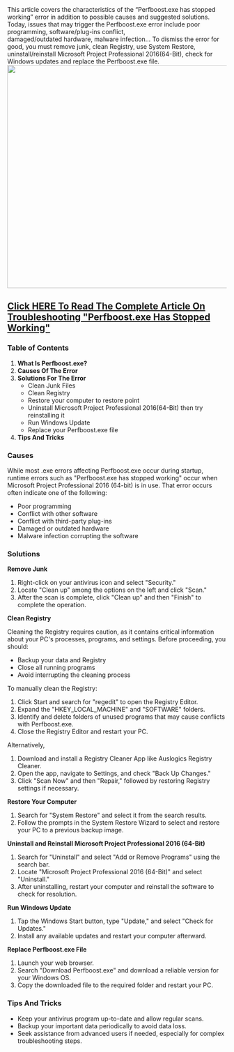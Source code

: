 <div class="flex flex-grow flex-col max-w-full"></div>
<span data-preserver-spaces="true">This article covers the characteristics of the “Perfboost.exe has stopped working” error </span><span data-preserver-spaces="true">in addition to</span><span data-preserver-spaces="true"> possible causes and suggested solutions. Today, issues that may trigger the Perfboost.exe error include poor programming, software/plug-ins conflict, damaged/outdated hardware, </span><span data-preserver-spaces="true">malware</span><span data-preserver-spaces="true"> infection</span><span data-preserver-spaces="true">...</span><span data-preserver-spaces="true"> To dismiss the error for good, you must remove junk, clean </span><span data-preserver-spaces="true">Registry</span><span data-preserver-spaces="true">, use System Restore, uninstall/reinstall Microsoft Project Professional 2016(</span><span data-preserver-spaces="true">64-Bit</span><span data-preserver-spaces="true">), check for Windows updates </span><span data-preserver-spaces="true">and</span><span data-preserver-spaces="true"> replace the Perfboost.exe file.</span>

<img class="wp-image-9342 size-large aligncenter" src="https://milagromobilemarketing.com/wp-content/uploads/2024/04/Error-1024x512.jpg" alt="" width="1024" height="512" />
<h2><a href="https://milagromobilemarketing.com/perfboost-exe-has-stopped-working/">Click HERE To Read The Complete Article On Troubleshooting "Perfboost.exe Has Stopped Working"</a></h2>
<h3>Table of Contents</h3>
<ol>
 	<li><strong>What Is Perfboost.exe?</strong></li>
 	<li><strong>Causes Of The Error</strong></li>
 	<li><strong>Solutions For The Error</strong>
<ul>
 	<li>Clean Junk Files</li>
 	<li>Clean Registry</li>
 	<li>Restore your computer to restore point</li>
 	<li>Uninstall Microsoft Project Professional 2016(64-Bit) then try reinstalling it</li>
 	<li>Run Windows Update</li>
 	<li>Replace your Perfboost.exe file</li>
</ul>
</li>
 	<li><strong>Tips And Tricks</strong></li>
</ol>
<h3><strong>Causes
</strong></h3>
While most .exe errors affecting Perfboost.exe occur during startup, runtime errors such as "Perfboost.exe has stopped working" occur when Microsoft Project Professional 2016 (64-bit) is in use. That error occurs often indicate one of the following:
<ul>
 	<li>Poor programming</li>
 	<li>Conflict with other software</li>
 	<li>Conflict with third-party plug-ins</li>
 	<li>Damaged or outdated hardware</li>
 	<li>Malware infection corrupting the software</li>
</ul>
<h3><strong>Solutions</strong></h3>
<strong>Remove Junk
</strong>
<ol>
 	<li>Right-click on your antivirus icon and select "Security."</li>
 	<li>Locate "Clean up" among the options on the left and click "Scan."</li>
 	<li>After the scan is complete, click "Clean up" and then "Finish" to complete the operation.</li>
</ol>
<strong>Clean Registry</strong>

Cleaning the Registry requires caution, as it contains critical information about your PC's processes, programs, and settings. Before proceeding, you should:
<ul>
 	<li>Backup your data and Registry</li>
 	<li>Close all running programs</li>
 	<li>Avoid interrupting the cleaning process</li>
</ul>
To manually clean the Registry:
<ol>
 	<li>Click Start and search for "regedit" to open the Registry Editor.</li>
 	<li>Expand the "HKEY_LOCAL_MACHINE" and "SOFTWARE" folders.</li>
 	<li>Identify and delete folders of unused programs that may cause conflicts with Perfboost.exe.</li>
 	<li>Close the Registry Editor and restart your PC.</li>
</ol>
Alternatively,
<ol>
 	<li>Download and install a Registry Cleaner App like Auslogics Registry Cleaner.</li>
 	<li>Open the app, navigate to Settings, and check "Back Up Changes."</li>
 	<li>Click "Scan Now" and then "Repair," followed by restoring Registry settings if necessary.</li>
</ol>
<strong>Restore Your Computer </strong>
<ol>
 	<li>Search for "System Restore" and select it from the search results.</li>
 	<li>Follow the prompts in the System Restore Wizard to select and restore your PC to a previous backup image.</li>
</ol>
<strong>Uninstall and Reinstall Microsoft Project Professional 2016 (64-Bit)</strong>
<ol>
 	<li>Search for "Uninstall" and select "Add or Remove Programs" using the search bar.</li>
 	<li>Locate "Microsoft Project Professional 2016 (64-Bit)" and select "Uninstall."</li>
 	<li>After uninstalling, restart your computer and reinstall the software to check for resolution.</li>
</ol>
<strong>Run Windows Update</strong>
<ol>
 	<li>Tap the Windows Start button, type "Update," and select "Check for Updates."</li>
 	<li>Install any available updates and restart your computer afterward.</li>
</ol>
<strong>Replace Perfboost.exe File</strong>
<ol>
 	<li>Launch your web browser.</li>
 	<li>Search "Download Perfboost.exe" and download a reliable version for your Windows OS.</li>
 	<li>Copy the downloaded file to the required folder and restart your PC.</li>
</ol>
<h3><strong>Tips And Tricks</strong></h3>
<ul>
 	<li>Keep your antivirus program up-to-date and allow regular scans.</li>
 	<li>Backup your important data periodically to avoid data loss.</li>
 	<li>Seek assistance from advanced users if needed, especially for complex troubleshooting steps.</li>
</ul>
&nbsp;
